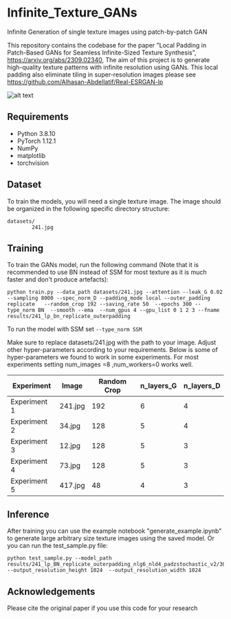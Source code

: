 # Infinite_Texture_GANs
Infinite Generation of single texture images using patch-by-patch GAN

This repository contains the codebase for the paper "Local Padding in Patch-Based GANs for Seamless Infinite-Sized Texture Synthesis", https://arxiv.org/abs/2309.02340,
The aim of this project is to generate high-quality texture patterns with infinite resolution using GANs. This local padding also eliminate tiling in super-resolution images please see https://github.com/Alhasan-Abdellatif/Real-ESRGAN-lp


![alt text](https://github.com/ai4netzero/Infinite_Texture_GANs/blob/main/examples/res_diff_examples.png)



## Requirements

* Python 3.8.10
* PyTorch 1.12.1
* NumPy
* matplotlib
* torchvision

## Dataset

To train the models, you will need a single texture image. The image should be organized in the following specific directory structure:

```
datasets/
        241.jpg
```

## Training
To train the GANs model, run the following command 
(Note that it is recommended to use BN instead of SSM for most texture as it is much faster and don't produce artefacts):

```
python train.py --data_path datasets/241.jpg --attention --leak_G 0.02 --sampling 8000 --spec_norm_D --padding_mode local --outer_padding replicate   --random_crop 192 --saving_rate 50  --epochs 300 --type_norm BN  --smooth --ema  --num_gpus 4 --gpu_list 0 1 2 3 --fname results/241_lp_bn_replicate_outerpadding
```

To run the model with SSM set  ``` --type_norm SSM ```

Make sure to replace datasets/241.jpg with the path to your image. Adjust other hyper-parameters according to your requirements. Below is some of hyper-parameters we found to work in some experiments. For most experiments setting num_images =8 ,num_workers=0 works well.

 Experiment | Image     | Random Crop | n_layers_G | n_layers_D | 
|------------|-----------|-------------|------------|------------|
| Experiment 1 | 241.jpg   | 192       | 6          | 4          |
| Experiment 2 | 34.jpg    | 128       | 5          | 4          |
| Experiment 3 | 12.jpg    | 128       | 5          | 3          |
| Experiment 4 | 73.jpg    | 128       | 5          | 3          |
| Experiment 5 | 417.jpg    | 48       | 4          | 3          |


## Inference
After training you can use the example notebook "generate_example.ipynb" to generate large arbitrary size texture images using the saved model. 
Or you can run the test_sample.py file:

```
python test_sample.py --model_path results/241_lp_BN_replicate_outerpadding_nlg6_nld4_padzstochastic_v2/300_150.pth  --output_resolution_height 1024  --output_resolution_width 1024
```

## Acknowledgements
Please cite the original paper if you use this code for your research






